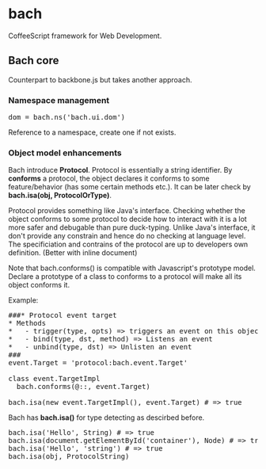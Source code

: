 bach
====

CoffeeScript framework for Web Development.

## Bach core

Counterpart to backbone.js but takes another approach.

### Namespace management

<pre>dom = bach.ns('bach.ui.dom')</pre>

Reference to a namespace, create one if not exists.

### Object model enhancements

Bach introduce **Protocol**. Protocol is essentially a string identifier. By **conforms** a protocol, the object declares it conforms to some feature/behavior (has some certain methods etc.). It can be later check by **bach.isa(obj, ProtocolOrType)**.

Protocol provides something like Java's interface. Checking whether the object conforms to some protocol to decide how to interact with it is a lot more safer and debugable than pure duck-typing. Unlike Java's interface, it don't provide any constrain and hence do no checking at language level. The specificiation and contrains of the protocol are up to developers own definition. (Better with inline document)

Note that bach.conforms() is compatible with Javascript's prototype model. Declare a prototype of a class to conforms to a protocol will make all its object conforms it.

Example:

<pre>
###* Protocol event target
* Methods
*   - trigger(type, opts) => triggers an event on this object
*   - bind(type, dst, method) => Listens an event
*   - unbind(type, dst) => Unlisten an event
###
event.Target = 'protocol:bach.event.Target'

class event.TargetImpl
  bach.conforms(@::, event.Target)

bach.isa(new event.TargetImpl(), event.Target) # => true
</pre>

Bach has **bach.isa()** for type detecting as descirbed before.

<pre>
bach.isa('Hello', String) # => true
bach.isa(document.getElementById('container'), Node) # => true
bach.isa('Hello', 'string') # => true
bach.isa(obj, ProtocolString)
</pre>
